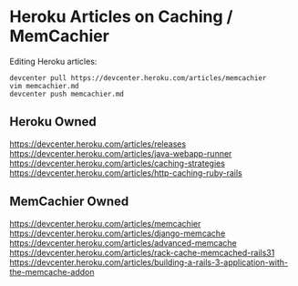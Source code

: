 # Heroku Articles on Caching / MemCachier

Editing Heroku articles:

~~~~
devcenter pull https://devcenter.heroku.com/articles/memcachier
vim memcachier.md
devcenter push memcachier.md
~~~~

## Heroku Owned

https://devcenter.heroku.com/articles/releases
https://devcenter.heroku.com/articles/java-webapp-runner
https://devcenter.heroku.com/articles/caching-strategies
https://devcenter.heroku.com/articles/http-caching-ruby-rails

## MemCachier Owned

https://devcenter.heroku.com/articles/memcachier
https://devcenter.heroku.com/articles/django-memcache
https://devcenter.heroku.com/articles/advanced-memcache
https://devcenter.heroku.com/articles/rack-cache-memcached-rails31
https://devcenter.heroku.com/articles/building-a-rails-3-application-with-the-memcache-addon

